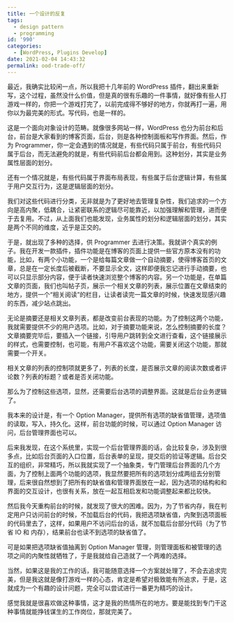 ```yaml
---
title: 一个设计的反复
tags:
  - design pattern
  - programming
id: '990'
categories:
  - [WordPress, Plugins Develop]
date: 2021-02-04 14:43:32
permalink: ood-trade-off/
---
```


最近，我确实比较闲一点，所以我把十几年前的 WordPress 插件，翻出来重新写，这个过程，虽然没什么价值，但是真的很有乐趣的一件事情，就好像有些人打游戏一样的，你把一个游戏打完了，以前完成得不够好的地方，你就再打一遍，用你以为最完美的形式。写代码，也是一样的。

这是一个面向对象设计的范畴。就像很多网站一样，WordPress 也分为前台和后台，前台是大家看到的博客页面，后台，则是各种控制面板和写作界面。然后，作为 Programmer，你一定会遇到的情况就是，有些代码只属于前台，有些代码只属于后台，而无法避免的就是，有些代码前后台都会用到。这种划分，其实是业务属性层面的划分。

还有一个情况就是，有些代码属于界面布局表现，有些属于后台逻辑计算，有些属于用户交互行为，这是逻辑层面的划分。

我们对这些代码进行分类，无非就是为了更好地去管理复杂性，我们追求的一个方向是高内聚，低耦合，让紧密联系的逻辑尽可能靠近，以加强理解和管理，进而便于去复用。不过，从上面我们也能发现，业务属性的划分和逻辑层面的划分，其实是两个不同的维度，近乎是正交的。

于是，就出现了多种的选择，供 Programmer 去进行决策。我就讲个真实的例子。我在开发一款插件，插件功能是在博客的页面上提供一些官方原本没有的功能，比如，有两个小功能，一个是给每篇文章做一个自动摘要，使得博客首页的文章，总是在一定长度后被截断，不要显示全文，这样即便我忘记进行手动摘要，也可以只显示部分内容，便于读者快速浏览整个博客的内容。另一个功能是，在单篇文章的页面，我们也叫帖子页，展示一个相关文章的列表，展示位置在文章结束的地方，提供一个“相关阅读”的栏目，让读者读完一篇文章的时候，快速发现感兴趣的东西，减少站点跳出。

无论是摘要还是相关文章列表，都是改变前台表现的功能。为了控制这两个功能，我就需要提供不少的用户选项。比如，对于摘要功能来说，怎么控制摘要的长度？文章摘要完毕后，要插入一个链接，引导用户跳转到全文进行查看，这个链接展示的样式，也需要控制，也可能，有用户不喜欢这个功能，需要关闭这个功能，那就需要一个开关。

相关文章的列表的控制项就更多了，列表的长度，是否展示文章的阅读次数或者评论数？列表的标题？或者是否关闭功能。

那么为了控制这些选项，显然，还需要后台选项的调整界面。这就是后台业务逻辑了。

我本来的设计是，有一个 Option Manager，提供所有选项的缺省值管理，选项值的读取，写入，持久化。这样，前台功能的时候，可以通过 Option Manager 访问，后台管理界面也可以。

后来我发现，在这个系统里，实现一个后台管理界面的话，会比较复杂，涉及到很多点，比如后台页面的入口位置，后台表单的呈现，提交后的验证等逻辑。后台交互的组织，非常精巧，所以我就实现了一个抽象类，专门管理后台界面的几个方面，为了控制上面两个功能的选项，我显然要把所有的选项划分成两组去分别管理，后来很自然想到了把所有的缺省值和管理界面放在一起，因为选项的结构和和界面的交互设计，也很有关系，放在一起互相启发和功能调整起来都比较快。

然后我今天重构前台的时候，就发现了很大的困难。因为，为了节省内存，我在判定用户只访问前台的时候，不加载后台的代码，我把选项缺省值，内聚到选项面板的代码里去了，这样，如果用户不访问后台的话，就不加载后台部分代码（为了节省 IO 和 内存），结果前台也读不到选项的缺省值了。

可是如果把选项缺省值抽离到 Option Manager 管理，则管理面板和被管理的选项之间的内聚性就牺牲了，于是我就给自己造就了一个两难的选择。

当然，如果这是我的工作的话，我可能随意选择一个方案就处理了，不会去追求完美，但是我这就是像打游戏一样的心态，肯定是希望对极致能有所追求，于是，这就成为一个有趣的设计问题，完全可以尝试进行一番更为精巧的设计。

感觉我就是很喜欢做这种事情，这才是我的热情所在的地方。要是能找到专门干这种事情就能挣钱谋生的工作岗位，那就完美了。